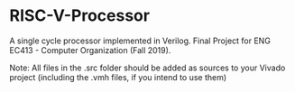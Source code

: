 # RISC-V-Processor
A single cycle processor implemented in Verilog. Final Project for ENG EC413 - Computer Organization (Fall 2019). 

Note: All files in the .src folder should be added as sources to your Vivado project (including the .vmh files, if you intend to use them)
